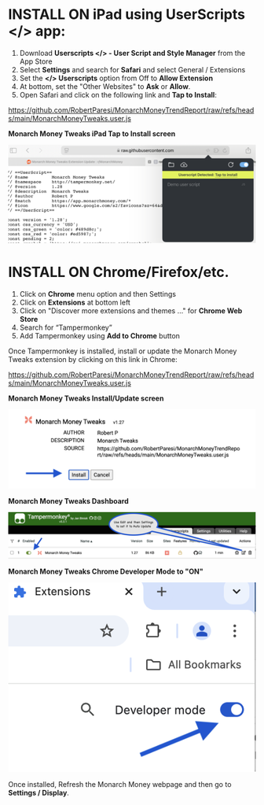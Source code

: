 # INSTALL ON iPad using UserScripts </> app:

1. Download **Userscripts </> - User Script and Style Manager** from the App Store
2. Select **Settings** and search for **Safari** and select General / Extensions
3. Set the **</> Userscripts** option from Off to **Allow Extension**
4. At bottom, set the "Other Websites" to **Ask** or **Allow**.
5. Open Safari and click on the following link and **Tap to Install**:

https://github.com/RobertParesi/MonarchMoneyTrendReport/raw/refs/heads/main/MonarchMoneyTweaks.user.js

**Monarch Money Tweaks iPad Tap to Install screen**

![Settings](/images/MM_iPad1.PNG)



# INSTALL ON Chrome/Firefox/etc.

1. Click on **Chrome** menu option and then Settings
2. Click on **Extensions** at bottom left
3. Click on "Discover more extensions and themes …" for **Chrome Web Store**
4. Search for “Tampermonkey”
5. Add Tampermonkey using **Add to Chrome** button
   
Once Tampermonkey is installed, install or update the Monarch Money Tweaks extension by clicking on this link in Chrome:

https://github.com/RobertParesi/MonarchMoneyTrendReport/raw/refs/heads/main/MonarchMoneyTweaks.user.js



**Monarch Money Tweaks Install/Update screen**

![Settings](/images/MM_Chrome3.png)

**Monarch Money Tweaks Dashboard**

![Settings](/images/MM_Chrome1.png)

**Monarch Money Tweaks Chrome Developer Mode to "ON"**

![Settings](/images/MM_Chrome2.png)


Once installed, Refresh the Monarch Money webpage and then go to **Settings / Display**.
